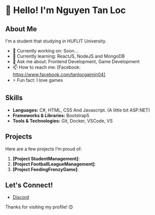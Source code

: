 # 👋 Hello! I'm Nguyen Tan Loc

## About Me
I'm a student that studying in HUFLIT University. 

- 🔭 Currently working on: Soon...
- 🌱 Currently learning: ReactJS, NodeJS and MongoDB
- 💬 Ask me about: Frontend Development, Game Development
- 📫 How to reach me: [Facebook: https://www.facebook.com/tanlocgaimin04]
- ⚡ Fun fact: I love games

## Skills
- **Languages:** C#, HTML, CSS And Javascript. (A little bit ASP.NET)
- **Frameworks & Libraries:** Bootstrap5
- **Tools & Technologies:** Git, Docker, VSCode, VS

## Projects
Here are a few projects I’m proud of:

1. **[Project StudentManagement]**:
2. **[Project FootballLeagueManagement]**:
3. **[Project FeedingFrenzyGame]**: 
## Let's Connect!
- [Discord]()

Thanks for visiting my profile! 😊
